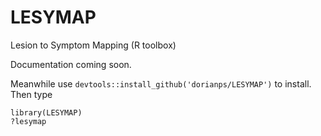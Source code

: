 # LESYMAP
Lesion to Symptom Mapping (R toolbox)


Documentation coming soon.

Meanwhile use `devtools::install_github('dorianps/LESYMAP')` to install.  
Then type

```
library(LESYMAP)
?lesymap
```
